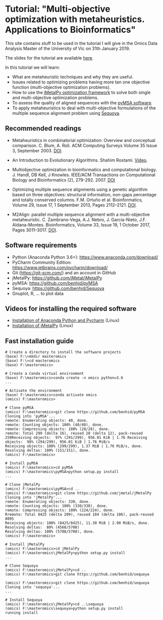 # Tutorial: "Multi-objective optimization with metaheuristics. Applications to Bioinformatics"

This site contains stuff to be used in the tutorial I will give in the Omics Data Analysis Master of the University of Vic on 31th January 2019. 

The slides for the tutorial are available [here](https://uma365-my.sharepoint.com/:b:/g/personal/ajnebro_uma_es/EeV9F14bPBBNjcjqs6Zai6cBACrUV4DcNLCfwSEZDhD0Mg?e=QpqWYu).

In this tutorial we will learn:
* What are metaheuristic techniques and why they are useful.
* Issues related to optimizing problems having more tan one objective function (multi-objective optimization problems).
* How to use the [jMetalPy optimization framework](https://github.com/jMetal/jmetalpy) to solve both single and multi-objective optimization problems.
* To assess the quality of aligned sequences with the [pyMSA software](https://github.com/benhid/pyMSA). 
* To apply metaheuristics to deal with multi-objective formulations of the multiple sequence alignment problem using [Sequoya](https://github.com/benhid/Sequoya).

## Recommended readings

* Metaheuristics in combinatorial optimization: Overview and conceptual comparison. C. Blum, A. Roli. ACM Computing Surveys Volume 35 Issue 3, September 2003. [DOI](https://doi.org/10.1145/937503.937505).

* An Introduction to Evolutionary Algorithms. Shahim Rostami. [Video](https://www.youtube.com/watch?v=L--IxUH4fac). 

*  Multiobjective optimization in bioinformatics and computational biology. J. Handl, DB Kell, J Knowles. 
IEEE/ACM Transactions on Computational Biology and Bioinformatics (2), 279-292. 2007. [DOI](https://doi.org/10.1109/TCBB.2007.070203)

* Optimizing multiple sequence alignments using a genetic algorithm based on three objectives: structural information, non-gaps percentage and totally conserved columns. F.M. Ortuño et al. Bioinformatics, Volume 29, Issue 17, 1 September 2013, Pages 2112–2121. [DOI](https://doi.org/10.1093/bioinformatics/btt360).

* M2Align: parallel multiple sequence alignment with a multi-objective metaheuristic. C. Zambrano-Vega, A.J. Nebro, J. García-Nieto, J.F. Aldana-Montes. Bioinformatics, Volume 33, Issue 19, 1 October 2017, Pages 3011–3017. [DOI](https://doi.org/10.1093/bioinformatics/btx338).

## Software requirements
* Python (Anaconda Python 3.6+): https://www.anaconda.com/download/ 
* PyCharm Community Edition:  https://www.jetbrains.com/pycharm/download/
* Git (https://git-scm.com/) and an account in GitHub
* jMetalPy:  https://github.com/jMetal/jMetalPy
* pyMSA: https://github.com/benhid/pyMSA
* Sequoya: https://github.com/benhid/Sequoya
* Gnuplot, R, … to plot data

## Videos for installing the required software
* [Installation of Anaconda Python and Pycharm](https://uma365-my.sharepoint.com/:v:/g/personal/ajnebro_uma_es/EZ8VQ82Q2NJAs6tOYjoOc0sBMoke57pt-wN4TSERQo0TKg?e=6VqHof) (Linux)
* [Installation of jMetalPy](https://uma365-my.sharepoint.com/:v:/g/personal/ajnebro_uma_es/EW-de6Lcyq1Jli9Zrk6og6UB6Er_PKFX0lddOc6812B0Lw?e=52dI6p) (Linux)

## Fast installation guide
```
# Create a directory to install the software projects
(base) F:\>mkdir masteromics
(base) F:\>cd masteromics
(base) F:\masteromics>

# Create a Conda virtual environment
(base) F:\masteromics>conda create -n omics python=3.6
...

# Activate the environment
(base) F:\masteromics>conda activate omics
(omics) F:\masteromics>

# Clone pyMSA
(omics) F:\masteromics>git clone https://github.com/benhid/pyMSA
Cloning into 'pyMSA'...
remote: Enumerating objects: 40, done.
remote: Counting objects: 100% (40/40), done.
remote: Compressing objects: 100% (28/28), done.
remote: Total 299 (delta 16), reused 28 (delta 12), pack-reused 259Receiving objects:  97% (291/299), 956.01 KiB | 1.76 Receiving objects:  98% (294/299), 956.01 KiB | 1.76 MiB/s
Receiving objects: 100% (299/299), 1.37 MiB | 1.76 MiB/s, done.
Resolving deltas: 100% (151/151), done.
(omics) F:\masteromics>

# Install pyMSA
(omics) F:\masteromics>cd pyMSA
(omics) F:\masteromics\pyMSA>python setup.py install
...

# Clone jMetalPy
(omics) F:\masteromics\pyMSA>cd ..
(omics) F:\masteromics>git clone https://github.com/jmetal/jMetalPy
Cloning into 'jMetalPy'...
remote: Enumerating objects: 330, done.
remote: Counting objects: 100% (330/330), done.
remote: Compressing objects: 100% (224/224), done.
Rremote: Total 8425 (delta 209), reused 184 (delta 106), pack-reused 8095
Receiving objects: 100% (8425/8425), 11.30 MiB | 2.90 MiB/s, done.
Resolving deltas:  80% (4568/5708)
Resolving deltas: 100% (5708/5708), done.
(omics) F:\masteromics>

# Install jMetalPy
(omics) F:\masteromics>cd jMetalPy
(omics) F:\masteromics\jMetalPy>python setup.py install
... 

# Clone Sequoya
(omics) F:\masteromics\jMetalPy>cd ..
(omics) F:\masteromics>git clone https://github.com/benhid/sequoya

(omics) F:\masteromics>git clone https://github.com/benhid/sequoya
Cloning into 'sequoya'...
...

# Install Sequoya
(omics) F:\masteromics\jMetalPy>cd ..\sequoya
(omics) F:\masteromics\sequoya>python setup.py install
running install

```

